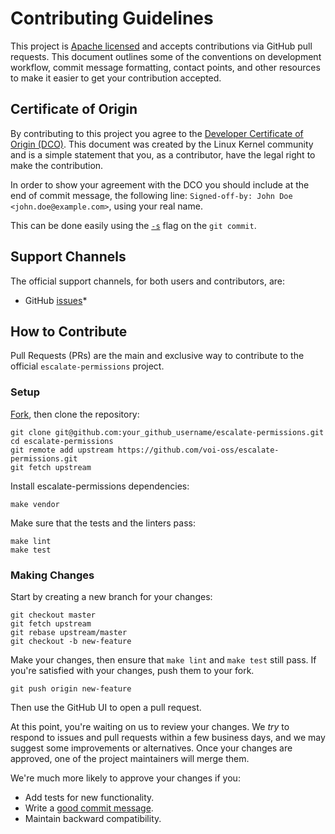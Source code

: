 # Contributing Guidelines

This project is [Apache licensed](LICENSE.md) and accepts contributions via
GitHub pull requests. This document outlines some of the conventions on
development workflow, commit message formatting, contact points, and other
resources to make it easier to get your contribution accepted.


## Certificate of Origin

By contributing to this project you agree to the [Developer Certificate of
Origin (DCO)](DCO). This document was created by the Linux Kernel community and
is a simple statement that you, as a contributor, have the legal right to make
the contribution.

In order to show your agreement with the DCO you should include at the end of
commit message, the following line: `Signed-off-by: John Doe <john.doe@example.com>`,
using your real name.

This can be done easily using the [`-s`](https://github.com/git/git/blob/b2c150d3aa82f6583b9aadfecc5f8fa1c74aca09/Documentation/git-commit.txt#L154-L161) flag on the `git commit`.


## Support Channels

The official support channels, for both users and contributors, are:

- GitHub [issues](https://github.com/voi-go/escalate-permissions/issues)*


## How to Contribute

Pull Requests (PRs) are the main and exclusive way to contribute to the
official `escalate-permissions` project.


### Setup

[Fork][fork], then clone the repository:

```
git clone git@github.com:your_github_username/escalate-permissions.git
cd escalate-permissions
git remote add upstream https://github.com/voi-oss/escalate-permissions.git
git fetch upstream
```

Install escalate-permissions dependencies:

```
make vendor
```

Make sure that the tests and the linters pass:

```
make lint
make test
```


### Making Changes

Start by creating a new branch for your changes:

```
git checkout master
git fetch upstream
git rebase upstream/master
git checkout -b new-feature
```

Make your changes, then ensure that `make lint` and `make test` still pass. If
you're satisfied with your changes, push them to your fork.

```
git push origin new-feature
```

Then use the GitHub UI to open a pull request.

At this point, you're waiting on us to review your changes. We *try* to respond
to issues and pull requests within a few business days, and we may suggest some
improvements or alternatives. Once your changes are approved, one of the
project maintainers will merge them.

We're much more likely to approve your changes if you:

* Add tests for new functionality.
* Write a [good commit message][commit-message].
* Maintain backward compatibility.

[fork]: https://github.com/uber-go/zap/fork
[open-issue]: https://github.com/voi-go/escalate-permissions/issues/new
[commit-message]: http://tbaggery.com/2008/04/19/a-note-about-git-commit-messages.html
